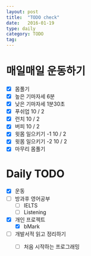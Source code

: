 ```yaml
---
layout: post
title:  "TODO check"
date:   2016-01-19
type: daily
category: TODO
tag:
---
```


# 매일매일 운동하기

- [x] 몸풀기
- [x] 높은 기마자세 6분
- [x] 낮은 기마자세 1분30초
- [x] 푸쉬업 10 / 2
- [x] 런치 10 / 2
- [x] 버피 10 / 2
- [x] 윗몸 일으키기 -1 10 / 2
- [x] 윗몸 일으키기 -2 10 / 2
- [x] 마무리 몸풀기

# Daily TODO

- [x] 운동
- [ ] 방과후 영어공부
	- [ ] IELTS
	- [ ] Listening
- [x] 개인 프로젝트
	- [x] bMark
- [ ] 개발서적 읽고 정리하기
	- [ ] 처음 시작하는 프로그래밍



